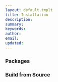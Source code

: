 ```yaml
---
layout: default.tmplt
title: Installation
description:
summary:
keywords:
author:
email:
updated:
---
```

### Packages

### Build from Source

